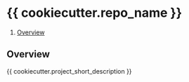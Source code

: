 # {{ cookiecutter.repo_name }}

1. [Overview](#overview)

## Overview

{{ cookiecutter.project_short_description }}

<!-- BEGIN_TF_DOCS -->

<!-- END_TF_DOCS -->
